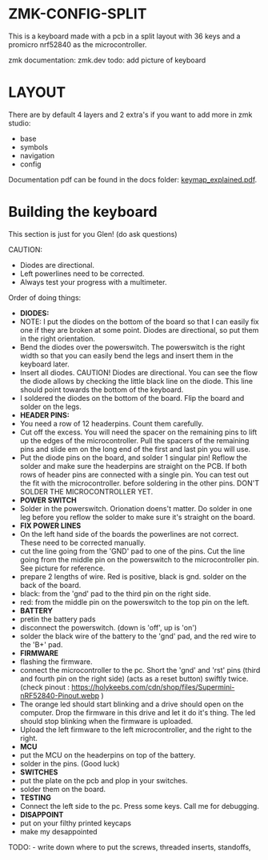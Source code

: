 # ZMK-CONFIG-SPLIT 

This is a keyboard made with a pcb in a split layout with 36 keys and a promicro nrf52840 as the microcontroller.

zmk documentation: zmk.dev
todo: add picture of keyboard


# LAYOUT

There are by default 4 layers and 2 extra's if you want to add more in zmk studio:
* base 
* symbols
* navigation
* config

Documentation pdf can be found in the docs folder: [keymap_explained.pdf](https://github.com/lander03xD/zmk-config-split/blob/main/docs/keymap_explained.pdf).

# Building the keyboard

This section is just for you Glen! (do ask questions)

CAUTION:
* Diodes are directional.
* Left powerlines need to be corrected.
* Always test your progress with a multimeter. 

Order of doing things:
 
* **DIODES:**
* NOTE: I put the diodes on the bottom of the board so that I can easily fix one if they are broken at some point. Diodes are directional, so put them in the right orientation.
* Bend the diodes over the powerswitch. The powerswitch is the right width so that you can easily bend the legs and insert them in the keyboard later.
* Insert all diodes. CAUTION! Diodes are directional. You can see the flow the diode allows by checking the little black line on the diode. This line should point towards the bottom of the keyboard.
* I soldered the diodes on the bottom of the board. Flip the board and solder on the legs. 
* **HEADER PINS:**
* You need a row of 12 headerpins. Count them carefully. 
* Cut off the excess. You will need the spacer on the remaining pins to lift up the edges of the microcontroller. Pull the spacers of the remaining pins and slide em on the long end of the first and last pin you will use.
* Put the diode pins on the board, and solder 1 singular pin! Reflow the solder and make sure the headerpins are straight on the PCB. If both rows of header pins are connected with a single pin. You can test out the fit with the microcontroller. before soldering in the other pins. DON'T SOLDER THE MICROCONTROLLER YET.
* **POWER SWITCH**
* Solder in the powerswitch. Orionation doens't matter. Do solder in one leg before you reflow the solder to make sure it's straight on the board.
* **FIX POWER LINES**
* On the left hand side of the boards the powerlines are not correct. These need to be corrected manually.
* cut the line going from the 'GND' pad to one of the pins. Cut the line going from the middle pin on the powerswitch to the microcontroller pin. See picture for reference.
* prepare 2 lengths of wire. Red is positive, black is gnd. solder on the back of the board.
* black: from the 'gnd' pad to the third pin on the right side. 
* red: from the middle pin on the powerswitch to the top pin on the left. 
* **BATTERY**
* pretin the battery pads
* disconnect the powerswitch. (down is 'off', up is 'on')
* solder the black wire of the battery to the 'gnd' pad, and the red wire to the 'B+' pad.
* **FIRMWARE**
* flashing the firmware. 
* connect the microcontroller to the pc. Short the 'gnd' and 'rst' pins (third and fourth pin on the right side) (acts as a reset button) swiftly twice. (check pinout : https://holykeebs.com/cdn/shop/files/Supermini-nRF52840-Pinout.webp )
* The orange led should start blinking and a drive should open on the computer. Drop the firmware in this drive and let it do it's thing. The led should stop blinking when the firmware is uploaded.
* Upload the left firmware to the left microcontroller, and the right to the right.
* **MCU**
* put the MCU on the headerpins on top of the battery. 
* solder in the pins. (Good luck) 
* **SWITCHES** 
* put the plate on the pcb and plop in your switches. 
* solder them on the board. 
* **TESTING**
* Connect the left side to the pc. Press some keys. Call me for debugging. 
* **DISAPPOINT**
* put on your filthy printed keycaps
* make my desappointed 

TODO: - write down where to put the screws, threaded inserts, standoffs, 


